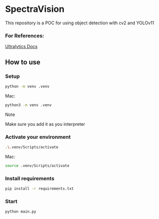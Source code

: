 # SpectraVision
This repository is a POC for using object detection with cv2 and YOLOv11

### For References:

[Ultralytics Docs](https://docs.ultralytics.com/)

## How to use
### Setup 
```bash
python -m venv .venv
```
Mac:

```bash
python3 -m venv .venv
```

> [!NOTE]
> 
>Make sure you add it as you interpreter 

### Activate your environment

```bash
.\.venv/Scripts/activate
```
Mac:

```bash
source .venv/Scripts/activate
```

### Install requirements
```bash
pip install -r requirements.txt
```

### Start 
```bash
python main.py
```
